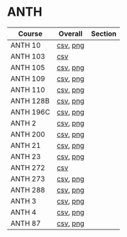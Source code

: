 # ANTH

| Course | Overall | Section |
| ------ | ------- | ------- |
| ANTH 10 | [csv](https://github.com/UCSD-Historical-Enrollment-Data/2025Spring/blob/main/overall/ANTH%2010.csv), [png](https://raw.githubusercontent.com/UCSD-Historical-Enrollment-Data/2025Spring/main/plot_overall/ANTH%2010.png) |  |
| ANTH 103 | [csv](https://github.com/UCSD-Historical-Enrollment-Data/2025Spring/blob/main/overall/ANTH%20103.csv) |  |
| ANTH 105 | [csv](https://github.com/UCSD-Historical-Enrollment-Data/2025Spring/blob/main/overall/ANTH%20105.csv), [png](https://raw.githubusercontent.com/UCSD-Historical-Enrollment-Data/2025Spring/main/plot_overall/ANTH%20105.png) |  |
| ANTH 109 | [csv](https://github.com/UCSD-Historical-Enrollment-Data/2025Spring/blob/main/overall/ANTH%20109.csv), [png](https://raw.githubusercontent.com/UCSD-Historical-Enrollment-Data/2025Spring/main/plot_overall/ANTH%20109.png) |  |
| ANTH 110 | [csv](https://github.com/UCSD-Historical-Enrollment-Data/2025Spring/blob/main/overall/ANTH%20110.csv), [png](https://raw.githubusercontent.com/UCSD-Historical-Enrollment-Data/2025Spring/main/plot_overall/ANTH%20110.png) |  |
| ANTH 128B | [csv](https://github.com/UCSD-Historical-Enrollment-Data/2025Spring/blob/main/overall/ANTH%20128B.csv), [png](https://raw.githubusercontent.com/UCSD-Historical-Enrollment-Data/2025Spring/main/plot_overall/ANTH%20128B.png) |  |
| ANTH 196C | [csv](https://github.com/UCSD-Historical-Enrollment-Data/2025Spring/blob/main/overall/ANTH%20196C.csv), [png](https://raw.githubusercontent.com/UCSD-Historical-Enrollment-Data/2025Spring/main/plot_overall/ANTH%20196C.png) |  |
| ANTH 2 | [csv](https://github.com/UCSD-Historical-Enrollment-Data/2025Spring/blob/main/overall/ANTH%202.csv), [png](https://raw.githubusercontent.com/UCSD-Historical-Enrollment-Data/2025Spring/main/plot_overall/ANTH%202.png) |  |
| ANTH 200 | [csv](https://github.com/UCSD-Historical-Enrollment-Data/2025Spring/blob/main/overall/ANTH%20200.csv), [png](https://raw.githubusercontent.com/UCSD-Historical-Enrollment-Data/2025Spring/main/plot_overall/ANTH%20200.png) |  |
| ANTH 21 | [csv](https://github.com/UCSD-Historical-Enrollment-Data/2025Spring/blob/main/overall/ANTH%2021.csv), [png](https://raw.githubusercontent.com/UCSD-Historical-Enrollment-Data/2025Spring/main/plot_overall/ANTH%2021.png) |  |
| ANTH 23 | [csv](https://github.com/UCSD-Historical-Enrollment-Data/2025Spring/blob/main/overall/ANTH%2023.csv), [png](https://raw.githubusercontent.com/UCSD-Historical-Enrollment-Data/2025Spring/main/plot_overall/ANTH%2023.png) |  |
| ANTH 272 | [csv](https://github.com/UCSD-Historical-Enrollment-Data/2025Spring/blob/main/overall/ANTH%20272.csv) |  |
| ANTH 273 | [csv](https://github.com/UCSD-Historical-Enrollment-Data/2025Spring/blob/main/overall/ANTH%20273.csv), [png](https://raw.githubusercontent.com/UCSD-Historical-Enrollment-Data/2025Spring/main/plot_overall/ANTH%20273.png) |  |
| ANTH 288 | [csv](https://github.com/UCSD-Historical-Enrollment-Data/2025Spring/blob/main/overall/ANTH%20288.csv), [png](https://raw.githubusercontent.com/UCSD-Historical-Enrollment-Data/2025Spring/main/plot_overall/ANTH%20288.png) |  |
| ANTH 3 | [csv](https://github.com/UCSD-Historical-Enrollment-Data/2025Spring/blob/main/overall/ANTH%203.csv), [png](https://raw.githubusercontent.com/UCSD-Historical-Enrollment-Data/2025Spring/main/plot_overall/ANTH%203.png) |  |
| ANTH 4 | [csv](https://github.com/UCSD-Historical-Enrollment-Data/2025Spring/blob/main/overall/ANTH%204.csv), [png](https://raw.githubusercontent.com/UCSD-Historical-Enrollment-Data/2025Spring/main/plot_overall/ANTH%204.png) |  |
| ANTH 87 | [csv](https://github.com/UCSD-Historical-Enrollment-Data/2025Spring/blob/main/overall/ANTH%2087.csv), [png](https://raw.githubusercontent.com/UCSD-Historical-Enrollment-Data/2025Spring/main/plot_overall/ANTH%2087.png) |  |
